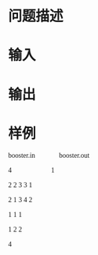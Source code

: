 

# 问题描述



# 输入



# 输出



# 样例


<p>
	<span style="font-size:10.5000pt;font-family:&#39;宋体&#39;;"> </span><span style="font-size:10.5000pt;font-family:&#39;宋体&#39;;">booster.in</span><span style="font-size:10.5000pt;font-family:&#39;宋体&#39;;">              </span><span style="font-size:10.5000pt;font-family:&#39;宋体&#39;;"></span><span style="font-size:10.5000pt;font-family:&#39;宋体&#39;;"></span><span style="font-size:10.5000pt;font-family:&#39;宋体&#39;;"></span><span style="font-size:10.5000pt;font-family:&#39;宋体&#39;;"></span><span style="font-size:10.5000pt;font-family:&#39;宋体&#39;;">booster.out</span><span style="font-size:10.5000pt;font-family:&#39;宋体&#39;;"></span> 
</p>
<p>
	<span style="font-size:10.5000pt;font-family:&#39;宋体&#39;;"> </span><span style="font-size:10.5000pt;font-family:&#39;宋体&#39;;">4</span><span style="font-size:10.5000pt;font-family:&#39;宋体&#39;;">                       </span><span style="font-size:10.5000pt;font-family:&#39;宋体&#39;;"></span><span style="font-size:10.5000pt;font-family:&#39;宋体&#39;;"></span><span style="font-size:10.5000pt;font-family:&#39;宋体&#39;;"></span><span style="font-size:10.5000pt;font-family:&#39;宋体&#39;;"></span><span style="font-size:10.5000pt;font-family:&#39;宋体&#39;;"></span><span style="font-size:10.5000pt;font-family:&#39;宋体&#39;;">1</span><span style="font-size:10.5000pt;font-family:&#39;宋体&#39;;"></span> 
</p>
<p>
	<span style="font-size:10.5000pt;font-family:&#39;宋体&#39;;"> </span><span style="font-size:10.5000pt;font-family:&#39;宋体&#39;;">2 2 3 3 1</span><span style="font-size:10.5000pt;font-family:&#39;宋体&#39;;"></span> 
</p>
<p>
	<span style="font-size:10.5000pt;font-family:&#39;宋体&#39;;"> </span><span style="font-size:10.5000pt;font-family:&#39;宋体&#39;;">2 1 3 4 2</span><span style="font-size:10.5000pt;font-family:&#39;宋体&#39;;"></span> 
</p>
<p>
	<span style="font-size:10.5000pt;font-family:&#39;宋体&#39;;"> </span><span style="font-size:10.5000pt;font-family:&#39;宋体&#39;;">1 1 1</span><span style="font-size:10.5000pt;font-family:&#39;宋体&#39;;"></span> 
</p>
<p>
	<span style="font-size:10.5000pt;font-family:&#39;宋体&#39;;"> </span><span style="font-size:10.5000pt;font-family:&#39;宋体&#39;;">1 2 2</span><span style="font-size:10.5000pt;font-family:&#39;宋体&#39;;"></span> 
</p>
<p>
	<span style="font-size:10.5000pt;font-family:&#39;宋体&#39;;"> </span><span style="font-size:10.5000pt;font-family:&#39;宋体&#39;;">4</span><span style="font-size:10.5000pt;font-family:&#39;宋体&#39;;"></span> 
</p>
<p>
	<br/>
</p>
<p>
	<br/>
</p>
